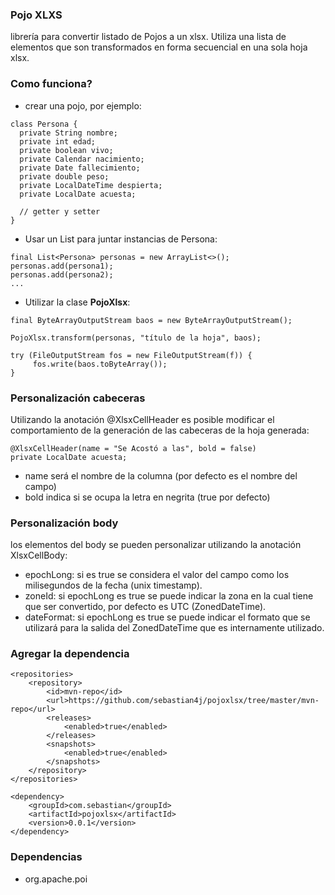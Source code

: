 ### Pojo XLXS

librería para convertir listado de Pojos a un xlsx. Utiliza una lista de elementos que son transformados en forma secuencial en una sola hoja xlsx.


### Como funciona?
* crear una pojo, por ejemplo:

```
class Persona {
  private String nombre;
  private int edad;
  private boolean vivo;
  private Calendar nacimiento;
  private Date fallecimiento;
  private double peso;
  private LocalDateTime despierta;
  private LocalDate acuesta;
  
  // getter y setter
}
```
* Usar un List para juntar instancias de Persona:
```
final List<Persona> personas = new ArrayList<>();
personas.add(persona1);
personas.add(persona2);
...
```
 * Utilizar la clase **PojoXlsx**:
 ```
final ByteArrayOutputStream baos = new ByteArrayOutputStream();

PojoXlsx.transform(personas, "título de la hoja", baos);

try (FileOutputStream fos = new FileOutputStream(f)) {
      fos.write(baos.toByteArray());
}
 ```
### Personalización cabeceras
Utilizando la anotación @XlsxCellHeader es posible modificar el comportamiento de la generación de las cabeceras de la hoja generada:
```
@XlsxCellHeader(name = "Se Acostó a las", bold = false)
private LocalDate acuesta;
```
* name será el nombre de la columna (por defecto es el nombre del campo)
* bold indica si se ocupa la letra en negrita (true por defecto)

### Personalización body
los elementos del body se pueden personalizar utilizando la anotación XlsxCellBody:
* epochLong: si es true se considera el valor del campo como los milisegundos de la fecha (unix timestamp).
* zoneId: si epochLong es true se puede indicar la zona en la cual tiene que ser convertido, por defecto es UTC (ZonedDateTime).
* dateFormat: si epochLong es true se puede indicar el formato que se utilizará para la salida del ZonedDateTime que es internamente utilizado.

### Agregar la dependencia
```
<repositories>
    <repository>
        <id>mvn-repo</id>
        <url>https://github.com/sebastian4j/pojoxlsx/tree/master/mvn-repo</url>
        <releases>
            <enabled>true</enabled>
        </releases>
        <snapshots>
            <enabled>true</enabled>
        </snapshots>
    </repository>
</repositories>

<dependency>
    <groupId>com.sebastian</groupId>
    <artifactId>pojoxlsx</artifactId>
    <version>0.0.1</version>
</dependency>
```

### Dependencias
* org.apache.poi